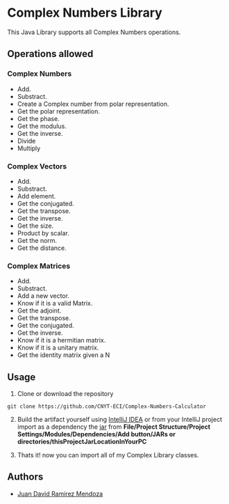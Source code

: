# Complex Numbers Library
This Java Library supports all Complex Numbers operations.

## Operations allowed
### Complex Numbers
- Add.
- Substract.
- Create a Complex number from polar representation.
- Get the polar representation.
- Get the phase.
- Get the modulus.
- Get the inverse.
- Divide
- Multiply

### Complex Vectors
- Add.
- Substract.
- Add element.
- Get the conjugated.
- Get the transpose.
- Get the inverse.
- Get the size.
- Product by scalar.
- Get the norm.
- Get the distance.

### Complex Matrices
- Add.
- Substract.
- Add a new vector.
- Know if it is a valid Matrix.
- Get the adjoint.
- Get the transpose.
- Get the conjugated.
- Get the inverse.
- Know if it is a hermitian matrix.
- Know if it is a unitary matrix.
- Get the identity matrix given a N

## Usage
1. Clone or download the repository
```
git clone https://github.com/CNYT-ECI/Complex-Numbers-Calculator
```
2. Build the artifact yourself using [IntelliJ IDEA](https://www.jetbrains.com/idea/) or from your IntelliJ project import as a dependency the [jar](https://github.com/CNYT-ECI/Complex-Numbers-Calculator/blob/master/complex.jar) from **File/Project Structure/Project Settings/Modules/Dependencies/Add button/JARs or directories/thisProjectJarLocationInYourPC**

3. Thats it! now you can import all of my Complex Library classes.

## Authors
- [Juan David Ramirez Mendoza](https://github.com/CAPJackie)


